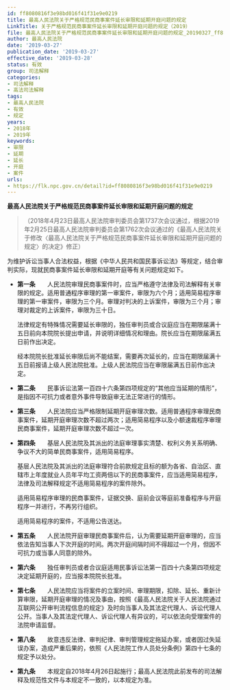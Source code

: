 ```yaml
---
id: ff8080816f3e98bd016f41f31e9e0219
title: 最高人民法院关于严格规范民商事案件延长审限和延期开庭问题的规定
LinkTitle: 关于严格规范民商事案件延长审限和延期开庭问题的规定（2019）
file: 最高人民法院关于严格规范民商事案件延长审限和延期开庭问题的规定_20190327_ff8080816f3e98bd016f41f31e9e0219.docx
author: 最高人民法院
date: '2019-03-27'
publication_date: '2019-03-27'
effective_date: '2019-03-28'
status: 有效
group: 司法解释
categories:
- 司法解释
- 高法司法解释
tags:
- 最高人民法院
- 有效
- 规定
years:
- 2018年
- 2019年
keywords:
- 审限
- 延期
- 延长
- 开庭
- 案件
urls:
- https://flk.npc.gov.cn/detail?id=ff8080816f3e98bd016f41f31e9e0219
---
```


**最高人民法院关于严格规范民商事案件延长审限和延期开庭问题的规定**

> （2018年4月23日最高人民法院审判委员会第1737次会议通过，根据2019年2月25日最高人民法院审判委员会第1762次会议通过的《最高人民法院关于修改〈最高人民法院关于严格规范民商事案件延长审限和延期开庭问题的规定〉的决定》修正）

为维护诉讼当事人合法权益，根据《中华人民共和国民事诉讼法》等规定，结合审判实际，现就民商事案件延长审限和延期开庭等有关问题规定如下。

- **第一条**　　人民法院审理民商事案件时，应当严格遵守法律及司法解释有关审限的规定。适用普通程序审理的第一审案件，审限为六个月；适用简易程序审理的第一审案件，审限为三个月。审理对判决的上诉案件，审限为三个月；审理对裁定的上诉案件，审限为三十日。

  法律规定有特殊情况需要延长审限的，独任审判员或合议庭应当在期限届满十五日前向本院院长提出申请，并说明详细情况和理由。院长应当在期限届满五日前作出决定。

  经本院院长批准延长审限后尚不能结案，需要再次延长的，应当在期限届满十五日前报请上级人民法院批准。上级人民法院应当在审限届满五日前作出决定。

- **第二条**　　民事诉讼法第一百四十六条第四项规定的“其他应当延期的情形”，是指因不可抗力或者意外事件导致庭审无法正常进行的情形。

- **第三条**　　人民法院应当严格限制延期开庭审理次数。适用普通程序审理民商事案件，延期开庭审理次数不超过两次；适用简易程序以及小额速裁程序审理民商事案件，延期开庭审理次数不超过一次。

- **第四条**　　基层人民法院及其派出的法庭审理事实清楚、权利义务关系明确、争议不大的简单民商事案件，适用简易程序。

  基层人民法院及其派出的法庭审理符合前款规定且标的额为各省、自治区、直辖市上年度就业人员年平均工资两倍以下的民商事案件，应当适用简易程序，法律及司法解释规定不适用简易程序的案件除外。

  适用简易程序审理的民商事案件，证据交换、庭前会议等庭前准备程序与开庭程序一并进行，不再另行组织。

  适用简易程序的案件，不适用公告送达。

- **第五条**　　人民法院开庭审理民商事案件后，认为需要延期开庭审理的，应当依法告知当事人下次开庭的时间。两次开庭间隔时间不得超过一个月，但因不可抗力或当事人同意的除外。

- **第六条**　　独任审判员或者合议庭适用民事诉讼法第一百四十六条第四项规定决定延期开庭的，应当报本院院长批准。

- **第七条**　　人民法院应当将案件的立案时间、审理期限，扣除、延长、重新计算审限，延期开庭审理的情况及事由，按照《最高人民法院关于人民法院通过互联网公开审判流程信息的规定》及时向当事人及其法定代理人、诉讼代理人公开。当事人及其法定代理人、诉讼代理人有异议的，可以依法向受理案件的法院申请监督。

- **第八条**　　故意违反法律、审判纪律、审判管理规定拖延办案，或者因过失延误办案，造成严重后果的，依照《人民法院工作人员处分条例》第四十七条的规定予以处分。

- **第九条**　　本规定自2018年4月26日起施行；最高人民法院此前发布的司法解释及规范性文件与本规定不一致的，以本规定为准。
